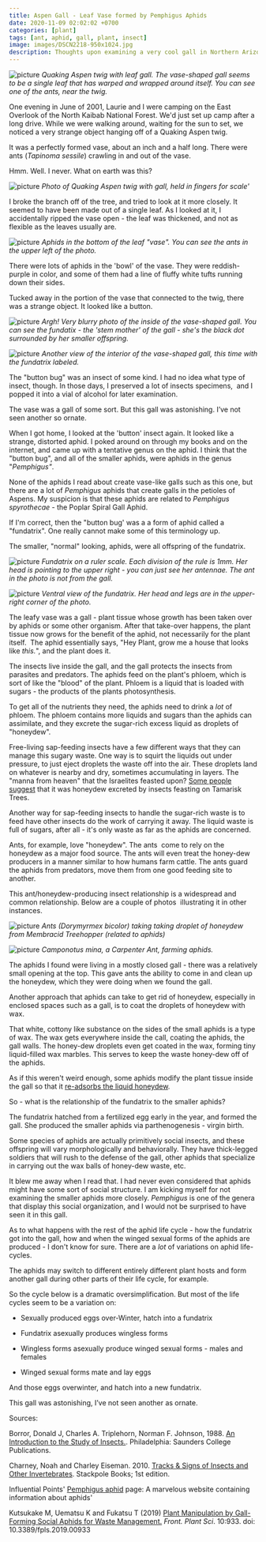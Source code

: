 ```yaml
---
title: Aspen Gall - Leaf Vase formed by Pemphigus Aphids
date: 2020-11-09 02:02:02 +0700
categories: [plant]
tags: [ant, aphid, gall, plant, insect]
image: images/DSCN2218-950x1024.jpg
description: Thoughts upon examining a very cool gall in Northern Arizona. 
---
```


![picture](images/DSCN2218-950x1024.jpg)
*Quaking Aspen twig with leaf gall. The vase-shaped gall seems to be a single leaf that has warped and wrapped around itself. You can see one of the ants, near the twig.*

One evening in June of 2001, Laurie and I were camping on the East Overlook of the North Kaibab National Forest. We'd just set up camp after a long drive. While we were walking around, waiting for the sun to set, we noticed a very strange object hanging off of a Quaking Aspen twig.

It was a perfectly formed vase, about an inch and a half long. There were ants (_Tapinoma sessile_) crawling in and out of the vase.

Hmm. Well. I never. What on earth was this?


![picture](images/DSCN2216-934x1024.jpg)
*Photo of Quaking Aspen twig with gall, held in fingers for scale'*

I broke the branch off of the tree, and tried to look at it more closely. It seemed to have been made out of a single leaf. As I looked at it, I accidentally ripped the vase open - the leaf was thickened, and not as flexible as the leaves usually are.

![picture](images/DSCN2232-1024x881.jpg)
*Aphids in the bottom of the leaf "vase". You can see the ants in the upper left of the photo.*

There were lots of aphids in the 'bowl' of the vase. They were reddish-purple in color, and some of them had a line of fluffy white tufts running down their sides.

Tucked away in the portion of the vase that connected to the twig, there was a strange object. It looked like a button.

![picture](images/DSCN2229-1024x851.jpg)
*Argh! Very blurry photo of the inside of the vase-shaped gall. You can see the fundatix - the 'stem mother' of the gall - she's the black dot surrounded by her smaller offspring.*

![picture](images/text6368.jpg)
*Another view of the interior of the vase-shaped gall, this time with the fundatrix labeled.*

The "button bug" was an insect of some kind. I had no idea what type of insect, though. In those days, I preserved a lot of insects specimens,  and I popped it into a vial of alcohol for later examination.

The vase was a gall of some sort. But this gall was astonishing. I’ve not seen another so ornate.

When I got home, I looked at the 'button' insect again. It looked like a strange, distorted aphid. I poked around on through my books and on the internet, and came up with a tentative genus on the aphid. I think that the "button bug", and all of the smaller aphids, were aphids in the genus "_Pemphigus"_.

None of the aphids I read about create vase-like galls such as this one, but there are a lot of _Pemphigus_ aphids that create galls in the petioles of Aspens. My suspicion is that these aphids are related to _Pemphigus spyrothecae_ - the Poplar Spiral Gall Aphid.

If I'm correct, then the "button bug' was a a form of aphid called a "fundatrix". One really cannot make some of this terminology up.

The smaller, "normal" looking, aphids, were all offspring of the fundatrix.

![picture](images/DSCN2557-1024x523.jpg)
*Fundatrix on a ruler scale. Each division of the rule is 1mm. Her head is pointing to the upper right - you can just see her antennae. The ant in the photo is not from the gall.*

![picture](images/DSCN2548-918x1024.jpg)
*Ventral view of the fundatrix. Her head and legs are in the upper-right corner of the photo.*

The leafy vase was a gall - plant tissue whose growth has been taken over by aphids or some other organism. After that take-over happens, the plant tissue now grows for the benefit of the aphid, not necessarily for the plant itself.  The aphid essentially says, "Hey Plant, grow me a house that looks like _this._", and the plant does it.

The insects live inside the gall, and the gall protects the insects from parasites and predators. The aphids feed on the plant's phloem, which is sort of like the "blood" of the plant. Phloem is a liquid that is loaded with sugars - the products of the plants photosynthesis.

To get all of the nutrients they need, the aphids need to drink a _lot_ of  phloem. The phloem contains more liquids and sugars than the aphids can assimilate, and they excrete the sugar-rich excess liquid as droplets of "honeydew".

Free-living sap-feeding insects have a few different ways that they can manage this sugary waste. One way is to squirt the liquids out under pressure, to just eject droplets the waste off into the air. These droplets land on whatever is nearby and dry, sometimes accumulating in layers. The "manna from heaven" that the Israelites feasted upon? [Some people suggest](https://valentine-wiggin.medium.com/manna-the-bread-from-heaven-613991d246c8) that it was honeydew excreted by insects feasting on Tamarisk Trees.

Another way for sap-feeding insects to handle the sugar-rich waste is to feed have other insects do the work of carrying it away. The liquid waste is full of sugars, after all - it's only waste as far as the aphids are concerned.

Ants, for example, love "honeydew". The ants  come to rely on the honeydew as a major food source. The ants will even treat the honey-dew producers in a manner similar to how humans farm cattle. The ants guard the aphids from predators, move them from one good feeding site to another.

This ant/honeydew-producing insect relationship is a widespread and common relationship. Below are a couple of photos  illustrating it in other instances.

![picture](images/ED8A136F-EB89-439A-80E2-84CD9ADFEF6C-1024x683.jpeg)
*Ants (Dorymyrmex bicolor) taking taking droplet of honeydew from Membracid Treehopper (related to aphids)*

![picture](images/90602BDA-C462-4BB8-8229-98A32A2FC851-1024x644.jpeg)
*Camponotus mina, a Carpenter Ant, farming aphids.*

The aphids I found were living in a mostly closed gall - there was a relatively small opening at the top. This gave ants the ability to come in and clean up the honeydew, which they were doing when we found the gall.

Another approach that aphids can take to get rid of honeydew, especially in enclosed spaces such as a gall, is to coat the droplets of honeydew with wax.

That white, cottony like substance on the sides of the small aphids is a type of wax. The wax gets everywhere inside the call, coating the aphids, the gall walls. The honey-dew droplets even get coated in the wax, forming tiny liquid-filled wax marbles. This serves to keep the waste honey-dew off of the aphids.

As if this weren't weird enough, some aphids modify the plant tissue inside the gall so that it [re-adsorbs the liquid honeydew](https://www.frontiersin.org/articles/10.3389/fpls.2019.00933/full).

So - what is the relationship of the fundatrix to the smaller aphids?

The fundatrix hatched from a fertilized egg early in the year, and formed the gall. She produced the smaller aphids via parthenogenesis - virgin birth.

Some species of aphids are actually primitively social insects, and these offspring will vary morphologically and behaviorally. They have thick-legged soldiers that will rush to the defense of the gall, other aphids that specialize in carrying out the wax balls of honey-dew waste, etc.

It blew me away when I read that. I had never even considered that aphids might have some sort of social structure. I am kicking myself for not examining the smaller aphids more closely. _Pemphigus_ is one of the genera that display this social organization, and I would not be surprised to have seen it in this gall.

As to what happens with the rest of the aphid life cycle - how the fundatrix got into the gall, how and when the winged sexual forms of the aphids are produced - I don't know for sure. There are a _lot_ of variations on aphid life-cycles.

The aphids may switch to different entirely different plant hosts and form another gall during other parts of their life cycle, for example.

So the cycle below is a dramatic oversimplification. But most of the life cycles seem to be a variation on:

- Sexually produced eggs over-Winter, hatch into a fundatrix

- Fundatrix asexually produces wingless forms

- Wingless forms asexually produce winged sexual forms - males and females

- Winged sexual forms mate and lay eggs

And those eggs overwinter, and hatch into a new fundatrix.

This gall was astonishing, I’ve not seen another as ornate.

Sources:

Borror, Donald J, Charles A. Triplehorn, Norman F. Johnson, 1988. [An Introduction to the Study of Insects.](https://www.amazon.com/Borror-DeLongs-Introduction-Study-Insects/dp/0030968356). Philadelphia: Saunders College Publications.

Charney, Noah and Charley Eiseman. 2010. [Tracks & Signs of Insects and Other Invertebrates](https://www.amazon.com/Tracks-Sign-Insects-Other-Invertebrates/dp/0811736245/ref=sr_1_1?crid=19L071CXB2D83&dchild=1&keywords=tracks+and+signs+of+insects&qid=1604955809&s=books&sprefix=tracks+and+sign%2Cstripbooks%2C350&sr=1-1). Stackpole Books; 1st edition.

Influential Points' [Pemphigus aphid](https://influentialpoints.com/Gallery/Pemphigus_aphids.htm) page: A marvelous website containing information about aphids'

Kutsukake M, Uematsu K and Fukatsu T (2019) [Plant Manipulation by Gall-Forming Social Aphids for Waste Management.](https://www.frontiersin.org/articles/10.3389/fpls.2019.00933/full) _Front. Plant Sci_. 10:933. doi: 10.3389/fpls.2019.00933